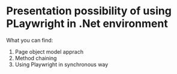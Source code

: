 # Presentation possibility of using PLaywright in .Net environment

What you can find:
1) Page object model apprach
2) Method chaining
3) Using Playwright in synchronous way
